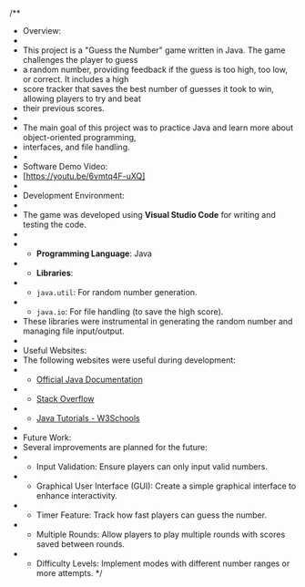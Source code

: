 /**
 * Overview:
 * 
 * This project is a "Guess the Number" game written in Java. The game challenges the player to guess 
 * a random number, providing feedback if the guess is too high, too low, or correct. It includes a high 
 * score tracker that saves the best number of guesses it took to win, allowing players to try and beat 
 * their previous scores.
 * 
 * The main goal of this project was to practice Java and learn more about object-oriented programming, 
 * interfaces, and file handling.
 * 
 * Software Demo Video:
 * [https://youtu.be/6vmtq4F-uXQ]
 * 
 * Development Environment:
 * 
 * The game was developed using **Visual Studio Code** for writing and testing the code.
 * 
 * - **Programming Language**: Java
 * - **Libraries**:
 *    - `java.util`: For random number generation.
 *    - `java.io`: For file handling (to save the high score).
 *    These libraries were instrumental in generating the random number and managing file input/output.
 * 
 * Useful Websites:
 * The following websites were useful during development:
 * - [Official Java Documentation](https://docs.oracle.com/javase/8/docs/api/)
 * - [Stack Overflow](https://stackoverflow.com/)
 * - [Java Tutorials - W3Schools](https://www.w3schools.com/java/)
 * 
 * Future Work:
 * Several improvements are planned for the future:
 * - Input Validation: Ensure players can only input valid numbers.
 * - Graphical User Interface (GUI): Create a simple graphical interface to enhance interactivity.
 * - Timer Feature: Track how fast players can guess the number.
 * - Multiple Rounds: Allow players to play multiple rounds with scores saved between rounds.
 * - Difficulty Levels: Implement modes with different number ranges or more attempts.
 */
